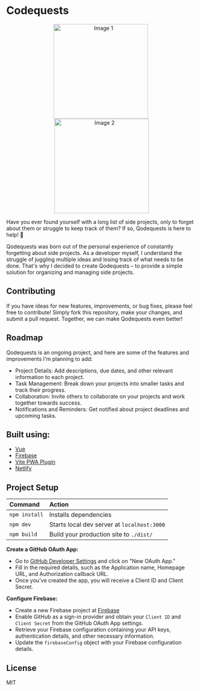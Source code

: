 # Codequests

<p align="center">
  <img src="https://res.cloudinary.com/highflyer910/image/upload/v1684951606/screencapture-localhost-5173-2023-05-24-22_03_36_thawoi.png" alt="Image 1" width="250" style="margin-right: 5px;">
  <img src="https://res.cloudinary.com/highflyer910/image/upload/v1684951606/screencapture-localhost-5173-2023-05-24-22_02_38_bzjzxm.png" alt="Image 2" width="250">
</p>

Have you ever found yourself with a long list of side projects, only to forget about them or struggle to keep track of them? If so, Qodequests is here to help! 🚀

Qodequests was born out of the personal experience of constantly forgetting about side projects. As a developer myself, I understand the struggle of juggling multiple ideas and losing track of what needs to be done. That's why I decided to create Qodequests – to provide a simple solution for organizing and managing side projects.

## Contributing

If you have ideas for new features, improvements, or bug fixes, please feel free to contribute! Simply fork this repository, make your changes, and submit a pull request. Together, we can make Qodequests even better!

## Roadmap

Qodequests is an ongoing project, and here are some of the features and improvements I'm planning to add:

- Project Details: Add descriptions, due dates, and other relevant information to each project.
- Task Management: Break down your projects into smaller tasks and track their progress.
- Collaboration: Invite others to collaborate on your projects and work together towards success.
- Notifications and Reminders: Get notified about project deadlines and upcoming tasks.

## Built using:

- [Vue](https://vuejs.org/)
- [Firebase](https://firebase.google.com/)
- [Vite PWA Plugin](https://vite-pwa-org.netlify.app/)
- [Netlify](https://www.netlify.com/)


## Project Setup

| Command       | Action                                      |
| :------------ | :------------------------------------------ |
| `npm install` | Installs dependencies                       |
| `npm dev`     | Starts local dev server at `localhost:3000` |
| `npm build`   | Build your production site to `./dist/`     |

**Create a GitHub OAuth App:**
- Go to [GitHub Developer Settings](https://github.com/settings/developers) and click on "New OAuth App."
- Fill in the required details, such as the Application name, Homepage URL, and Authorization callback URL. 
- Once you've created the app, you will receive a Client ID and Client Secret.

**Configure Firebase:**
- Create a new Firebase project at [Firebase](https://firebase.google.com/)
- Enable GitHub as a sign-in provider and obtain your `Client ID` and `Client Secret` from the GitHub OAuth App settings.
- Retrieve your Firebase configuration containing your API keys, authentication details, and other necessary information.
- Update the `firebaseConfig` object with your Firebase configuration details.

## License

MIT
